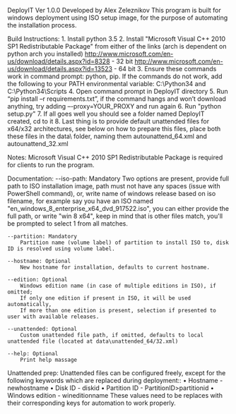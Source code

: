 DeployIT Ver 1.0.0
Developed by Alex Zeleznikov
This program is built for windows deployment using ISO setup image, for the purpose of automating the installation process.

Build Instructions:
    1.	Install python 3.5
    2.	Install "Microsoft Visual C++ 2010 SP1 Redistributable Package" from either of the links (arch is dependent on python arch you installed)
        http://www.microsoft.com/en-us/download/details.aspx?id=8328 - 32 bit
        http://www.microsoft.com/en-us/download/details.aspx?id=13523 - 64 bit
    3.	Ensure these commands work in command prompt: python, pip. If the commands do not work, add the following to your PATH environmental variable: C:\Python34  and  C:\Python34\Scripts
    4.	Open command prompt in DeployIT directory
    5.	Run “pip install –r requirements.txt”, if the command hangs and won’t download anything, try adding –-proxy=YOUR_PROXY and run again
    6.  Run "python setup.py"
    7.	If all goes well you should see a folder named DeployIT created, cd to it
    8.	Last thing is to provide default unattended files for x64/x32 architectures, see below on how to prepare this files, place both these files in the data\ folder, naming them autounattend_64.xml and autounattend_32.xml

Notes:
	Microsoft Visual C++ 2010 SP1 Redistributable Package is required for clients to run the program.

Documentation:
    --iso-path: Mandatory
        Two options are present, provide full path to ISO installation image, path must not have any spaces (issue with PowerShell command),
        or, write name of windows release based on iso filename, for example say you have an ISO named "en_windows_8_enterprise_x64_dvd_917522.iso",
        you can either provide the full path, or write "win 8 x64", keep in mind that is other files match, you'll be prompted to select 1 from all matches.

    --partition: Mandatory
        Partition name (volume label) of partition to install ISO to, disk ID is resolved using volume label.

    --hostname: Optional
        New hostname for installation, defaults to current hostname.

    --edition: Optional
        Windows edition name (in case of multiple editions in ISO), if omitted;
        If only one edition if present in ISO, it will be used automatically,
        If more than one edition is present, selection if presented to user with available releases.

    --unattended: Optional
        Custom unattended file path, if omitted, defaults to local unattended file (located at data\unattended_64/32.xml)

    --help: Optional
        Print help massage 

Unattended prep:
    Unattended files can be configured freely, except for  the following keywords which are replaced during deployment::
    •	Hostname - <ComputerName>newhostname</ComputerName>
    •	Disk ID - <DiskID>diskid</DiskID>
    •	Partition ID - PartitionID>partitionid</PartitionID>
    •	Windows edition - <Value>wineditionname</Value>
    These values need to be replaces with their corresponding keys for automation to work properly.

